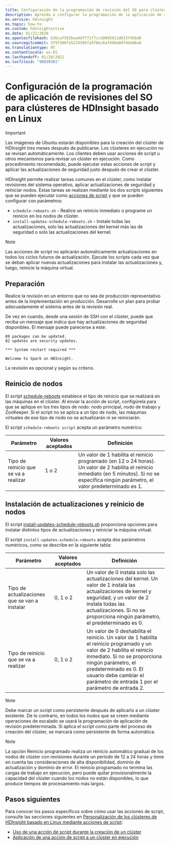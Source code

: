 ```yaml
---
title: Configuración de la programación de revisión del SO para clústeres de Azure HDInsight
description: Aprenda a configurar la programación de la aplicación de revisión del SO para clústeres de HDInsight basado en Linux.
ms.service: hdinsight
ms.topic: how-to
ms.custom: hdinsightactive
ms.date: 01/21/2020
ms.openlocfilehash: 636caf592baa4df771f7cc50095911d0337456d0
ms.sourcegitcommit: 2f9f306fa5224595fa5f8ec6af498a0df4de08a8
ms.translationtype: HT
ms.contentlocale: es-ES
ms.lasthandoff: 01/28/2021
ms.locfileid: "98939381"
---
```

# <a name="configure-the-os-patching-schedule-for-linux-based-hdinsight-clusters"></a>Configuración de la programación de aplicación de revisiones del SO para clústeres de HDInsight basado en Linux

> [!IMPORTANT]
> Las imágenes de Ubuntu estarán disponibles para la creación del clúster de HDInsight tres meses después de publicarse. Los clústeres en ejecución no se revisan automáticamente. Los clientes deben usar acciones de script u otros mecanismos para revisar un clúster en ejecución. Como procedimiento recomendado, puede ejecutar estas acciones de script y aplicar las actualizaciones de seguridad justo después de crear el clúster.

HDInsight permite realizar tareas comunes en el clúster, como instalar revisiones del sistema operativo, aplicar actualizaciones de seguridad y reiniciar nodos. Estas tareas se realizan mediante los dos scripts siguientes que se pueden ejecutar como [acciones de script](hdinsight-hadoop-customize-cluster-linux.md) y que se pueden configurar con parámetros:

- `schedule-reboots.sh` - Realice un reinicio inmediato o programe un reinicio en los nodos de clúster.
- `install-updates-schedule-reboots.sh` - Instale todas las actualizaciones, solo las actualizaciones del kernel más las de seguridad o solo las actualizaciones del kernel.

> [!NOTE]  
> Las acciones de script no aplicarán automáticamente actualizaciones en todos los ciclos futuros de actualización. Ejecute los scripts cada vez que se deban aplicar nuevas actualizaciones para instalar las actualizaciones y, luego, reinicie la máquina virtual.

## <a name="preparation"></a>Preparación

Realice la revisión en un entorno que no sea de producción representativo antes de la implementación en producción. Desarrolle un plan para probar adecuadamente el sistema antes de la revisión real.

De vez en cuando, desde una sesión de SSH con el clúster, puede que reciba un mensaje que indica que hay actualizaciones de seguridad disponibles. El mensaje puede parecerse a este:

```
89 packages can be updated.
82 updates are security updates.

*** System restart required ***

Welcome to Spark on HDInsight.

```

La revisión es opcional y según su criterio.

## <a name="restart-nodes"></a>Reinicio de nodos
  
El script [schedule-reboots](https://hdiconfigactions.blob.core.windows.net/linuxospatchingrebootconfigv02/schedule-reboots.sh) establece el tipo de reinicio que se realizará en las máquinas en el clúster. Al enviar la acción de script, configúrela para que se aplique en los tres tipos de nodo: nodo principal, nodo de trabajo y ZooKeeper. Si el script no se aplica a un tipo de nodo, las máquinas virtuales de ese tipo de nodo no se actualizarán ni se reiniciarán.

El script `schedule-reboots script` acepta un parámetro numérico:

| Parámetro | Valores aceptados | Definición |
| --- | --- | --- |
| Tipo de reinicio que se va a realizar | 1 o 2 | Un valor de 1 habilita el reinicio programado (en 12 o 24 horas). Un valor de 2 habilita el reinicio inmediato (en 5 minutos). Si no se especifica ningún parámetro, el valor predeterminado es 1. |  

## <a name="install-updates-and-restart-nodes"></a>Instalación de actualizaciones y reinicio de nodos

El script [install-updates-schedule-reboots.sh](https://hdiconfigactions.blob.core.windows.net/linuxospatchingrebootconfigv02/install-updates-schedule-reboots.sh) proporciona opciones para instalar distintos tipos de actualizaciones y reiniciar la máquina virtual.

El script `install-updates-schedule-reboots` acepta dos parámetros numéricos, como se describe en la siguiente tabla:

| Parámetro | Valores aceptados | Definición |
| --- | --- | --- |
| Tipo de actualizaciones que se van a instalar | 0, 1 o 2 | Un valor de 0 instala solo las actualizaciones del kernel. Un valor de 1 instala las actualizaciones de kernel y seguridad, y un valor de 2 instala todas las actualizaciones. Si no se proporciona ningún parámetro, el predeterminado es 0. |
| Tipo de reinicio que se va a realizar | 0, 1 o 2 | Un valor de 0 deshabilita el reinicio. Un valor de 1 habilita el reinicio programado y un valor de 2 habilita el reinicio inmediato. Si no se proporciona ningún parámetro, el predeterminado es 0. El usuario debe cambiar el parámetro de entrada 1 por el parámetro de entrada 2. |

> [!NOTE]
> Debe marcar un script como persistente después de aplicarlo a un clúster existente. De lo contrario, en todos los nodos que se creen mediante operaciones de escalado se usará la programación de aplicación de revisión predeterminada. Si aplica el script como parte del proceso de creación del clúster, se marcará como persistente de forma automática.

> [!NOTE]
> La opción Reinicio programado realiza un reinicio automático gradual de los nodos de clúster con revisiones durante un período de 12 a 24 horas y tiene en cuenta las consideraciones de alta disponibilidad, dominio de actualización y dominio de error. El reinicio programado no termina las cargas de trabajo en ejecución, pero puede quitar provisionalmente la capacidad del clúster cuando los nodos no están disponibles, lo que produce tiempos de procesamiento más largos. 

## <a name="next-steps"></a>Pasos siguientes

Para conocer los pasos específicos sobre cómo usar las acciones de script, consulte las secciones siguientes en [Personalización de los clústeres de HDInsight basado en Linux mediante acciones de script](hdinsight-hadoop-customize-cluster-linux.md):

- [Uso de una acción de script durante la creación de un clúster](hdinsight-hadoop-customize-cluster-linux.md#script-action-during-cluster-creation)
- [Aplicación de una acción de script a un clúster en ejecución](hdinsight-hadoop-customize-cluster-linux.md#script-action-to-a-running-cluster)
